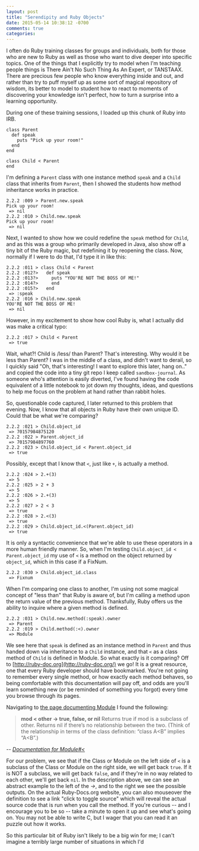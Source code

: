 ```yaml
---
layout: post
title: "Serendipity and Ruby Objects"
date: 2015-05-14 10:38:12 -0700
comments: true
categories: 
---
```

I often do Ruby training classes for groups and individuals, both for those who are new to Ruby as well as those who want to dive deeper into specific topics. One of the things that I explicitly try to model when I'm teaching people things is There Ain't No Such Thing As An Expert, or TANSTAAX. There are precious few people who know everything inside and out, and rather than try to puff myself up as some sort of magical repository of wisdom, its better to model to student how to react to moments of discovering your knowledge isn't perfect, how to turn a surprise into a learning opportunity.

During one of these training sessions, I loaded up this chunk of Ruby into IRB.

```
class Parent
  def speak
    puts "Pick up your room!"
  end
end

class Child < Parent
end
```

I'm defining a `Parent` class with one instance method `speak` and a `Child` class that inherits from `Parent`, then I showed the students how method inheritance works in practice.

```
2.2.2 :009 > Parent.new.speak
Pick up your room!
 => nil
2.2.2 :010 > Child.new.speak
Pick up your room!
 => nil
```

Next, I wanted to show how we could redefine the `speak` method for `Child`, and as this was a group who primarily developed in Java, also show off a tiny bit of the Ruby magic, but redefining it by reopening the class. Now, normally if I were to do that, I'd type it in like this:

```
2.2.2 :011 > class Child < Parent
2.2.2 :012?>   def speak
2.2.2 :013?>     puts "YOU'RE NOT THE BOSS OF ME!"
2.2.2 :014?>     end
2.2.2 :015?>   end
 => :speak
2.2.2 :016 > Child.new.speak
YOU'RE NOT THE BOSS OF ME!
 => nil
```

However, in my excitement to show how cool Ruby is, what I actually did was make a critical typo:

```
2.2.2 :017 > Child < Parent
 => true
```

Wait, what?! Child is /less/ than Parent? That's interesting. Why would it be less than Parent? I was in the middle of a class, and didn't want to derail, so I quickly said "Oh, that's interesting! I want to explore this later, hang on.." and copied the code into a tiny git repo I keep called `sandbox-journal`. As someone who's attention is easily diverted, I've found having the code equivalent of a little notebook to jot down my thoughts, ideas, and questions to help me focus on the problem at hand rather than rabbit holes.

So, questionable code captured, I later returned to this problem that evening. Now, I know that all objects in Ruby have their own unique ID. Could that be what we're comparing?

```
2.2.2 :021 > Child.object_id
 => 70157984875120
2.2.2 :022 > Parent.object_id
 => 70157984897760
2.2.2 :023 > Child.object_id < Parent.object_id
 => true
```

Possibly, except that I know that `<`, just like `+`, is actually a method.

```
2.2.2 :024 > 2.+(3)
 => 5
2.2.2 :025 > 2 + 3
 => 5
2.2.2 :026 > 2.+(3)
 => 5
2.2.2 :027 > 2 < 3
 => true
2.2.2 :028 > 2.<(3)
 => true
2.2.2 :029 > Child.object_id.<(Parent.object_id)
 => true
```

It is only a syntactic convenience that we're able to use these operators in a more human friendly manner. So, when I'm testing `Child.object_id < Parent.object_id` my use of `<` is a method on the object returned by `object_id`, which in this case if a FixNum.

```
2.2.2 :030 > Child.object_id.class
 => Fixnum
```

When I'm comparing one class to another, I'm using not some magical concept of "less than" that Ruby is aware of, but I'm calling a method upon the return value of the previous method. Thanksfully, Ruby offers us the ability to inquire where a given method is defined.

```
2.2.2 :031 > Child.new.method(:speak).owner
 => Parent
2.2.2 :019 > Child.method(:<).owner
 => Module
```

We see here that `speak` is defined as an instance method in `Parent` and thus handed down via inheritance to a `Child` instance, and that `<` as a class method of `Child` is defined in Module. So what exactly is it comparing? Off to [http://ruby-doc.org](http://ruby-doc.org/) we go! It is a great resource, one that every Ruby developer should have bookmarked. You're not going to remember every single method, or how exactly each method behaves, so being comfortable with this documentation will pay off, and odds are you'll learn something new (or be reminded of something you forgot) every time you browse through its pages.

Navigating to [the page documenting Module](http://ruby-doc.org/core-2.2.2/Module.html) I found the following:


>**mod < other → true, false, or nil**
Returns true if mod is a subclass of other. Returns nil if there’s no relationship between the two. (Think of the relationship in terms of the class definition: “class A<B” implies “A<B”.)

*-- [Documentation for Module#<](http://ruby-doc.org/core-2.2.2/Module.html#method-i-3C)*

For our problem, we see that if the Class or Module on the left side of `<` is a subclass of the Class or Module on the right side, we will get back `true`. If it is NOT a subclass, we will get back `false`, and if they're in no way related to each other, we'll get back `nil`. In the description above, we can see an abstract example to the left of the *→*, and to the right we see the possible outputs. On the actual Ruby-Docs.org website, you can also mouseover the definition to see a link "click to toggle source" which will reveal the actual source code that is run when you call the method. If you're curious -- and I encourage you to be so -- take a minute to open it up and see what's going on. You may not be able to write C, but I wager that you can read it an puzzle out how it works.

So this particular bit of Ruby isn't likely to be a big win for me; I can't imagine a terribly large number of situations in which I'd


















